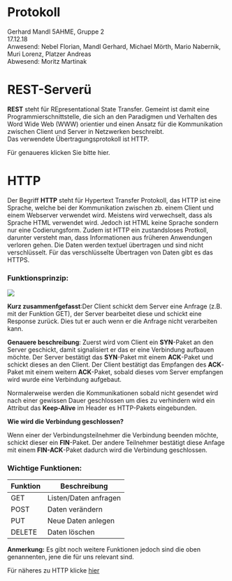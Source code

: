 # Protokoll
Gerhard Mandl 
5AHME, Gruppe 2  
17.12.18  
Anwesend: Nebel Florian, Mandl Gerhard, Michael Mörth, Mario Nabernik, Muri Lorenz, Platzer Andreas  
Abwesend: Moritz Martinak  

# REST-Serverü
__REST__ steht für REpresentational State Transfer. Gemeint ist damit eine Programmierschnittstelle, die sich an den Paradigmen
und Verhalten des Word Wide Web (WWW) orientier und einen Ansatz für die Kommunikation zwischen Client und Server in Netzwerken
beschreibt.  
Das verwendete Übertragungsprotokoll ist HTTP.  

Für genaueres klicken Sie bitte hier.

# HTTP

Der Begriff __HTTP__ steht für Hypertext Transfer Protokoll, das HTTP ist eine Sprache, welche bei der Kommunikation zwischen
zb. einem Client und einem Webserver verwendet wird.
Meistens wird verwechselt, dass als Sprache HTML verwendet wird. Jedoch ist HTML keine Sprache sondern nur eine Codierungsform.
Zudem ist HTTP ein zustandsloses Protkoll, darunter versteht man, dass Informationen aus früheren Anwendungen verloren gehen.
Die Daten werden textuel übertragen und sind nicht verschlüsselt. Für das verschlüsselte Übertragen von Daten gibt es das HTTPS.

### __Funktionsprinzip__:  

![](https://github.com/HTLMechatronics/m14-5ahme-fivu/blob/mangem13/ServerClient.png)

__Kurz zusammenfgefasst__:Der Client schickt dem Server eine Anfrage (z.B. mit der Funktion GET), der Server bearbeitet diese und schickt eine Response zurück.
Dies tut er auch wenn er die Anfrage nicht verarbeiten kann.

__Genauere beschreibung__: Zuerst wird vom Client ein __SYN__-Paket an den Server geschickt, damit signalisiert er das er eine Verbindung aufbauen möchte. Der Server bestätigt das __SYN__-Paket mit einem __ACK__-Paket und schickt dieses an den Client. Der Client bestätigt das Empfangen des __ACK__-Paket mit einem weitern __ACK__-Paket, sobald dieses vom Server empfangen wird wurde eine Verbindung aufgebaut.

Normalerweise werden die Kommunikationen sobald nicht gesendet wird nach einer gewissen Dauer geschlossen um dies zu verhindern wird ein Attribut das __Keep-Alive__ im Header es HTTP-Pakets eingebunden.

__Wie wird die Verbindung geschlossen?__

Wenn einer der Verbindungsteilnehmer die Verbindung beenden möchte, schickt dieser ein __FIN__-Paket. Der andere Teilnehmer 
bestätigt diese Anfage mit einem __FIN-ACK__-Paket dadurch wird die Verbindung geschlossen.

### __Wichtige Funktionen:__  

| __Funktion__      | __Beschreibung__  |
| ------------- |-------------- |
| GET           | Listen/Daten anfragen |
| POST          | Daten verändern       |
| PUT           | Neue Daten anlegen    |
| DELETE        | Daten löschen         |

__Anmerkung:__ Es gibt noch weitere Funktionen jedoch sind die oben genannenten, jene die für uns relevant sind.

Für näheres zu HTTP klicke [hier](https://de.wikipedia.org/wiki/Hypertext_Transfer_Protocol)
